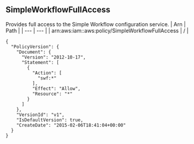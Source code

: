 
## SimpleWorkflowFullAccess
Provides full access to the Simple Workflow configuration service.
| Arn | Path |
| --- | --- |
| arn:aws:iam::aws:policy/SimpleWorkflowFullAccess | / |
```
{
  "PolicyVersion": {
    "Document": {
      "Version": "2012-10-17",
      "Statement": [
        {
          "Action": [
            "swf:*"
          ],
          "Effect": "Allow",
          "Resource": "*"
        }
      ]
    },
    "VersionId": "v1",
    "IsDefaultVersion": true,
    "CreateDate": "2015-02-06T18:41:04+00:00"
  }
}
```
